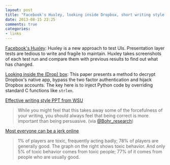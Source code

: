 ```yaml
---
layout: post
title: "Facebook's Huxley, looking inside Dropbox, short writing style guide and easy to be a jerk online"
date: 2013-08-15 22:25
comments: true
categories: 
- links
---
```


[Facebook's Huxley](https://github.com/facebook/huxley): Huxley is a new approach to test UIs.  Presentation layer tests are tedious to write and fragile to maintain. Huxley takes screenshots of each test run and compare them with previous results to find out what has changed.  

[Looking inside the (Drop) box](https://www.usenix.org/system/files/conference/woot13/woot13-kholia.pdfplus): This paper presents a method to decrypt Dropbox's native app, bypass the two factor authentication and hijack Dropbox accounts. The key here is to inject Python code by overriding standard C functions like `strlen`. 

[Effective writing style PPT from WSU](http://www.sdc.uwo.ca/writing/gradhandouts/General%20Writing%20-%20Writing%20Style%20-%20Presentation.pdf)
> While you might feel that this takes away some of the forcefulness of your writing, you should always feel that being correct is more important than being persuasive.
(via [@Bohr_research](https://twitter.com/Bohr_research))

[Most everyone can be a jerk online](http://www.somebits.com/weblog/culture/games/toxic-behavior-in-league-of-legends.html)
> 1% of players are toxic, frequently acting badly; 78% of players are generally good. The graph on the right shows toxic behavior. And only 5% of toxic behavior comes from toxic people; 77% of it comes from people who are usually good.  
